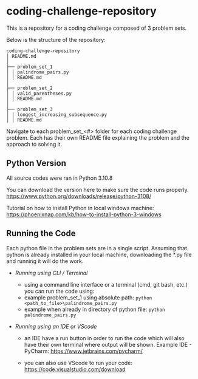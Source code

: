# coding-challenge-repository
This is a repository for a coding challenge composed of 3 problem sets.

Below is the structure of the repository:
```
coding-challenge-repository
│ README.md
│
├── problem_set_1
│ │ palindrome_pairs.py
│ │ README.md
│
├── problem_set_2
│ │ valid_parentheses.py
│ │ README.md
│
├── problem_set_3
│ │ longest_increasing_subsequence.py
│ │ README.md
```

Navigate to each problem_set_<#> folder for each coding challenge problem. Each has their own README file explaining the problem and the approach to solving it.


## **Python Version**
All source codes were ran in Python 3.10.8

You can download the version here to make sure the code runs properly. 
https://www.python.org/downloads/release/python-3108/

Tutorial on how to install Python in local windows machine:
https://phoenixnap.com/kb/how-to-install-python-3-windows

## **Running the Code**
Each python file in the problem sets are in a single script. Assuming that python is already installed in your local machine, downloading the *.py file and running it will do the work.

- *Running using CLI / Terminal*
    -   using a command line interface or a terminal (cmd, git bash, etc.) you can run the code using:
    -   example problem_set_1 using absolute path:
            ```python <path_to_file>\palindrome_pairs.py```
    -   example when already in directory of python file:
            ```python palindrome_pairs.py```

- *Running using an IDE or VScode*
    -   an IDE have a run button in order to run the code which will also have their own terminal where output will be shown.
        Example IDE - PyCharm: https://www.jetbrains.com/pycharm/
   
    -   you can also use VScode to run your code: https://code.visualstudio.com/download

